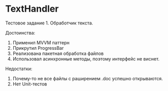 # TextHandler
Тестовое задание 1. Обработчик текста.

Достоинства:
1. Применил MVVM паттерн
2. Прикрутил ProgressBar
3. Реализована пакетная обработка файлов
4. Использовал асинхронные методы, поэтому интерфейс не виснет.

Недостатки:
1. Почему-то не все файлы с раширением .doc успешно открываются.
2. Нет Unit-тестов
